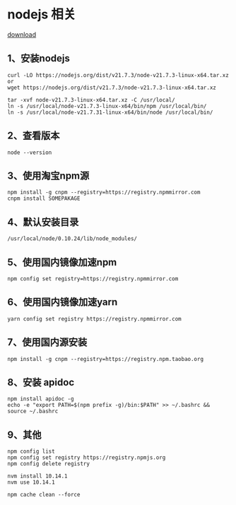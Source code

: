 # nodejs 相关

[download](https://nodejs.org/zh-cn/download)

## 1、安装nodejs
```
curl -LO https://nodejs.org/dist/v21.7.3/node-v21.7.3-linux-x64.tar.xz
or
wget https://nodejs.org/dist/v21.7.3/node-v21.7.3-linux-x64.tar.xz

tar -xvf node-v21.7.3-linux-x64.tar.xz -C /usr/local/
ln -s /usr/local/node-v21.7.3-linux-x64/bin/npm /usr/local/bin/ 
ln -s /usr/local/node-v21.7.31-linux-x64/bin/node /usr/local/bin/
```
## 2、查看版本
```
node --version
```
## 3、使用淘宝npm源
```
npm install -g cnpm --registry=https://registry.npmmirror.com
cnpm install SOMEPAKAGE
```
## 4、默认安装目录
```
/usr/local/node/0.10.24/lib/node_modules/
```

## 5、使用国内镜像加速npm

```
npm config set registry=https://registry.npmmirror.com
```

## 6、使用国内镜像加速yarn

```
yarn config set registry https://registry.npmmirror.com
```

## 7、使用国内源安装

```
npm install -g cnpm --registry=https://registry.npm.taobao.org
```

## 8、安装 apidoc 

```
npm install apidoc -g
echo -e "export PATH=$(npm prefix -g)/bin:$PATH" >> ~/.bashrc && source ~/.bashrc
```

## 9、其他

```
npm config list
npm config set registry https://registry.npmjs.org
npm config delete registry

nvm install 10.14.1
nvm use 10.14.1 

npm cache clean --force
```




